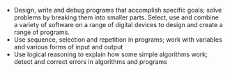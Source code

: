 - Design, write and debug programs that accomplish specific goals; solve problems by breaking them into smaller parts. Select, use and combine a variety of software on a range of digital devices to design and create a range of programs.
- Use sequence, selection and repetition in programs; work with variables and various forms of input and output
- Use logical reasoning to explain how some simple algorithms work; detect and correct errors in algorithms and programs
